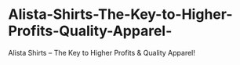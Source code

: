 # Alista-Shirts-The-Key-to-Higher-Profits-Quality-Apparel-
Alista Shirts – The Key to Higher Profits &amp; Quality Apparel!
